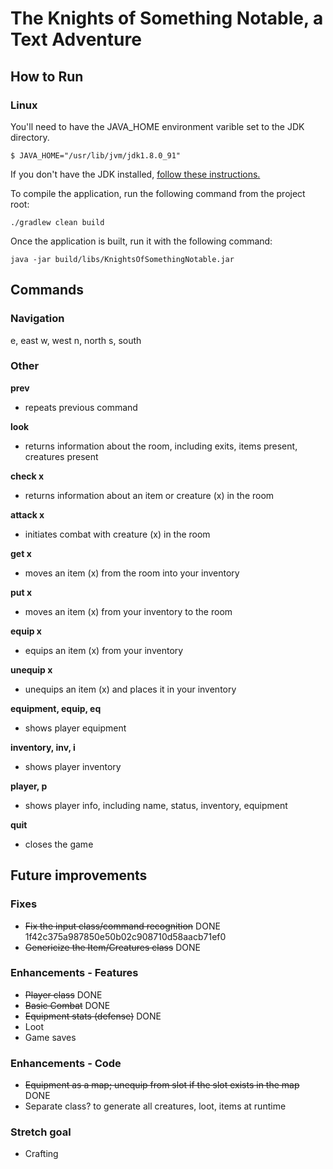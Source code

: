 # The Knights of Something Notable, a Text Adventure

## How to Run

### Linux

You'll need to have the JAVA_HOME environment varible set to the JDK directory.

```
$ JAVA_HOME="/usr/lib/jvm/jdk1.8.0_91"
```

If you don't have the JDK installed, [follow these instructions.](http://www.helloworldforbeginners.com/java-hello-world/) 

To compile the application, run the following command from the project root:

```
./gradlew clean build
```


Once the application is built, run it with the following command:

```
java -jar build/libs/KnightsOfSomethingNotable.jar
```


## Commands

### Navigation
e, east
w, west
n, north
s, south

### Other

__prev__
* repeats previous command

__look__
* returns information about the room, including exits, items present, creatures present

__check x__
* returns information about an item or creature (x) in the room

__attack x__
* initiates combat with creature (x) in the room

__get x__
* moves an item (x) from the room into your inventory

__put x__
* moves an item (x) from your inventory to the room

__equip x__
* equips an item (x) from your inventory

__unequip x__
* unequips an item (x) and places it in your inventory

__equipment, equip, eq__
* shows player equipment

__inventory, inv, i__
* shows player inventory

__player, p__
* shows player info, including name, status, inventory, equipment

__quit__
* closes the game



## Future improvements

### Fixes

* ~~Fix the input class/command recognition~~ DONE 1f42c375a987850e50b02c908710d58aacb71ef0
* ~~Genericize the Item/Creatures class~~ DONE

### Enhancements - Features

* ~~Player class~~ DONE
* ~~Basic Combat~~ DONE
* ~~Equipment stats (defense)~~ DONE
* Loot
* Game saves

### Enhancements - Code

* ~~Equipment as a map; unequip from slot if the slot exists in the map~~ DONE
* Separate class? to generate all creatures, loot, items at runtime

### Stretch goal

* Crafting
